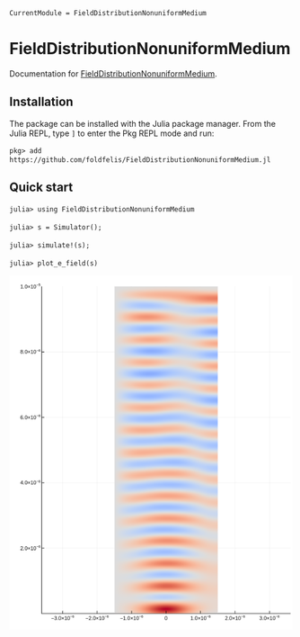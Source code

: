 ```@meta
CurrentModule = FieldDistributionNonuniformMedium
```

# FieldDistributionNonuniformMedium

Documentation for [FieldDistributionNonuniformMedium](https://github.com/foldfelis/FieldDistributionNonuniformMedium.jl).

## Installation

The package can be installed with the Julia package manager.
From the Julia REPL, type `]` to enter the Pkg REPL mode and run:

```julia-REPL
pkg> add https://github.com/foldfelis/FieldDistributionNonuniformMedium.jl
```

## Quick start

```julia-REPL
julia> using FieldDistributionNonuniformMedium

julia> s = Simulator();

julia> simulate!(s);

julia> plot_e_field(s)
```

![](assets/demo.png)
